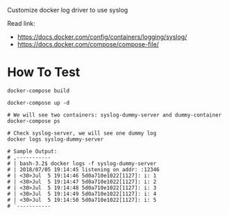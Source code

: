 Customize docker log driver to use syslog

Read link:
- https://docs.docker.com/config/containers/logging/syslog/
- https://docs.docker.com/compose/compose-file/

# How To Test

```
docker-compose build

docker-compose up -d

# We will see two containers: syslog-dummy-server and dummy-container
docker-compose ps

# Check syslog-server, we will see one dummy log
docker logs syslog-dummy-server

# Sample Output:
# ,-----------
# | bash-3.2$ docker logs -f syslog-dummy-server
# | 2018/07/05 19:14:45 listening on addr: :12346
# | <30>Jul  5 19:14:46 5d0a710e1022[1127]: i: 1
# | <30>Jul  5 19:14:47 5d0a710e1022[1127]: i: 2
# | <30>Jul  5 19:14:48 5d0a710e1022[1127]: i: 3
# | <30>Jul  5 19:14:49 5d0a710e1022[1127]: i: 4
# | <30>Jul  5 19:14:50 5d0a710e1022[1127]: i: 5
# `-----------
```
